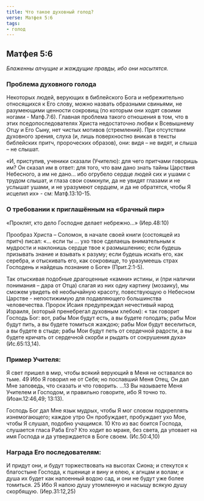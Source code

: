 ```yaml
---
title: Что такое духовный голод?
verse: Матфея 5:6  
tags: 
- голод
---
```


## Матфея 5:6  

*Блаженны алчущие и жаждущие правды, ибо они насытятся.*

### Проблема духовного голода 

Некоторых людей, верующих в библейского Бога и небрежительно относящихся к Его слову, можно назвать образными свиньями, не разумеющими ценности сокровищ (по которым они ходят своими ногами - Матф.7:6). Главная проблема такого отношения в том, что в этих пседопоследователях Христа недостаточно любви к Всевышнему Отцу и Его Сыну, нет чистых мотивов (стремлений). При отсутствии духовного зрения, слуха (и, лишь поверхностно вникая в тексты библейских притч, пророческих образов), они: видя – не видят, и слыша – не слышат.

«И, приступив, ученики сказали (Учителю): для чего притчами говоришь им?  Он сказал им в ответ: для того, что вам дано знать тайны Царствия Небесного, а им не дано… ибо огрубело сердце людей сих и ушами с трудом слышат, и глаза свои сомкнули, да не увидят глазами и не услышат ушами, и не уразумеют сердцем, и да не обратятся, чтобы Я исцелил их» - см: Матф.13:10-15. 

### О требовании к приглашённым на «брачный пир»

«Проклят, кто дело Господне делает небрежно…» (Иер.48:10)

Прообраз Христа – Соломон, в начале своей книги (состоящей из притч) писал: 
«… если ты … ухо твое сделаешь внимательным к мудрости и наклонишь сердце твое к размышлению;  если будешь призывать знание и взывать к разуму;  если будешь искать его, как серебра, и отыскивать его, как сокровище, то уразумеешь страх Господень и найдешь познание о Боге» (Прит.2:1-5). 

Так отыскивая подобные драгоценные «камни» истины, и (при наличии понимания – дара от Отца) слагая из них одну картину (мозаику), мы сможем увидеть её необычайную красоту, повествующую о Небесном Царстве - непостижимую для подавляющего большинства человечества. Пророк Исаия предупреждал нечестивый народ Израиля, (который пренебрегал духовным хлебом): « так говорит Господь Бог: вот, рабы Мои будут есть, а вы будете голодать; рабы Мои будут пить, а вы будете томиться жаждою;  рабы Мои будут веселиться, а вы будете в стыде; рабы Мои будут петь от сердечной радости, а вы будете кричать от сердечной скорби и рыдать от сокрушения духа» (Ис.65:13,14). 

### Пример Учителя:

Я свет пришел в мир, чтобы всякий верующий в Меня не оставался во тьме. 49 Ибо Я говорил не от Себя; но пославший Меня Отец, Он дал Мне заповедь, что сказать и что говорить. …13 Вы называете Меня Учителем и Господом, и правильно говорите, ибо Я точно то. (Иоан.12:46,49; 13:13). 

Господь Бог дал Мне язык мудрых, чтобы Я мог словом подкреплять изнемогающего; каждое утро Он пробуждает, пробуждает ухо Мое, чтобы Я слушал, подобно учащимся. 10 Кто из вас боится Господа, слушается гласа Раба Его? Кто ходит во мраке, без света, да уповает на имя Господа и да утверждается в Боге своем. (Ис.50:4,10) 

### Награда Его последователям:

И придут они, и будут торжествовать на высотах Сиона; и стекутся к благостыне Господа, к пшенице и вину и елею, к агнцам и волам; и душа их будет как напоенный водою сад, и они не будут уже более томиться. 25 Ибо Я напою душу утомленную и насыщу всякую душу скорбящую. (Иер.31:12,25)